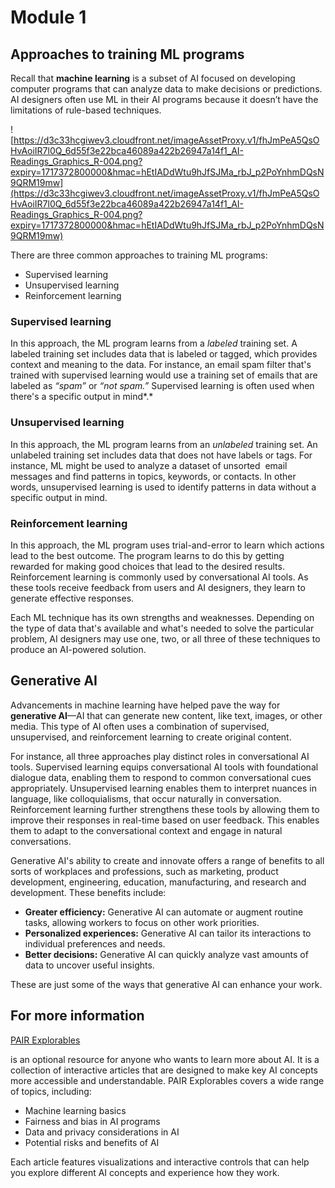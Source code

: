 # Module 1

## **Approaches to training ML programs**

Recall that **machine learning** is a subset of AI focused on developing computer programs that can analyze data to make decisions or predictions. AI designers often use ML in their AI programs because it doesn’t have the limitations of rule-based techniques.

![https://d3c33hcgiwev3.cloudfront.net/imageAssetProxy.v1/fhJmPeA5QsOHvAoiIR7l0Q_6d55f3e22bca46089a422b26947a14f1_AI-Readings_Graphics_R-004.png?expiry=1717372800000&hmac=hEtIADdWtu9hJfSJMa_rbJ_p2PoYnhmDQsN9QRM19mw](https://d3c33hcgiwev3.cloudfront.net/imageAssetProxy.v1/fhJmPeA5QsOHvAoiIR7l0Q_6d55f3e22bca46089a422b26947a14f1_AI-Readings_Graphics_R-004.png?expiry=1717372800000&hmac=hEtIADdWtu9hJfSJMa_rbJ_p2PoYnhmDQsN9QRM19mw)

There are three common approaches to training ML programs:

- Supervised learning
- Unsupervised learning
- Reinforcement learning

### **Supervised learning**

In this approach, the ML program learns from a *labeled* training set. A labeled training set includes data that is labeled or tagged, which provides context and meaning to the data. For instance, an email spam filter that's trained with supervised learning would use a training set of emails that are labeled as *“spam”* or *“not spam.”* Supervised learning is often used when there's a specific output in mind*.*

### **Unsupervised learning**

In this approach, the ML program learns from an *unlabeled* training set. An unlabeled training set includes data that does not have labels or tags. For instance, ML might be used to analyze a dataset of unsorted  email messages and find patterns in topics, keywords, or contacts. In other words, unsupervised learning is used to identify patterns in data without a specific output in mind.

### **Reinforcement learning**

In this approach, the ML program uses trial-and-error to learn which actions lead to the best outcome. The program learns to do this by getting rewarded for making good choices that lead to the desired results. Reinforcement learning is commonly used by conversational AI tools. As these tools receive feedback from users and AI designers, they learn to generate effective responses.

Each ML technique has its own strengths and weaknesses. Depending on the type of data that's available and what's needed to solve the particular problem, AI designers may use one, two, or all three of these techniques to produce an AI-powered solution.

## **Generative AI**

Advancements in machine learning have helped pave the way for **generative AI**—AI that can generate new content, like text, images, or other media. This type of AI often uses a combination of supervised, unsupervised, and reinforcement learning to create original content.

For instance, all three approaches play distinct roles in conversational AI tools. Supervised learning equips conversational AI tools with foundational dialogue data, enabling them to respond to common conversational cues appropriately. Unsupervised learning enables them to interpret nuances in language, like colloquialisms, that occur naturally in conversation. Reinforcement learning further strengthens these tools by allowing them to improve their responses in real-time based on user feedback. This enables them to adapt to the conversational context and engage in natural conversations.

Generative AI's ability to create and innovate offers a range of benefits to all sorts of workplaces and professions, such as marketing, product development, engineering, education, manufacturing, and research and development. These benefits include:

- **Greater efficiency:** Generative AI can automate or augment routine tasks, allowing workers to focus on other work priorities.
- **Personalized experiences:** Generative AI can tailor its interactions to individual preferences and needs.
- **Better decisions:** Generative AI can quickly analyze vast amounts of data to uncover useful insights.

These are just some of the ways that generative AI can enhance your work.

## **For more information**

[PAIR Explorables](https://pair.withgoogle.com/explorables/)

is an optional resource for anyone who wants to learn more about AI. It is a collection of interactive articles that are designed to make key AI concepts more accessible and understandable. PAIR Explorables covers a wide range of topics, including:

- Machine learning basics
- Fairness and bias in AI programs
- Data and privacy considerations in AI
- Potential risks and benefits of AI

Each article features visualizations and interactive controls that can help you explore different AI concepts and experience how they work.